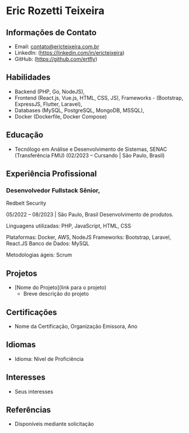 # Eric Rozetti Teixeira

## Informações de Contato
- Email: contato@ericteixeira.com.br
- LinkedIn: (https://linkedin.com/in/ericteixeira)
- GitHub: (https://github.com/ertfly)

## Habilidades
- Backend (PHP, Go, NodeJS),
- Frontend (React.js, Vue.js, HTML, CSS, JS), Frameworks - (Bootstrap, ExpressJS, Flutter, Laravel),
- Databases (MySQL, PostgreSQL, MongoDB, MSSQL),
- Docker (Dockerfile, Docker Compose)

## Educação
- Tecnólogo em Análise e Desenvolvimento de Sistemas, SENAC (Transferência FMU) (02/2023 – Cursando | São Paulo, Brasil)

## Experiência Profissional
### Desenvolvedor Fullstack Sênior,
Redbelt Security

05/2022 – 08/2023 | São Paulo, Brasil Desenvolvimento de produtos.

Linguagens utilizadas: PHP, JavaScript, HTML, CSS

Plataformas: Docker, AWS, NodeJS Frameworks: Bootstrap, 
Laravel, React.JS Banco de Dados: MySQL

Metodologias ágeis: Scrum

## Projetos
- [Nome do Projeto](link para o projeto)
  - Breve descrição do projeto

## Certificações
- Nome da Certificação, Organização Emissora, Ano

## Idiomas
- Idioma: Nível de Proficiência

## Interesses
- Seus interesses

## Referências
- Disponíveis mediante solicitação